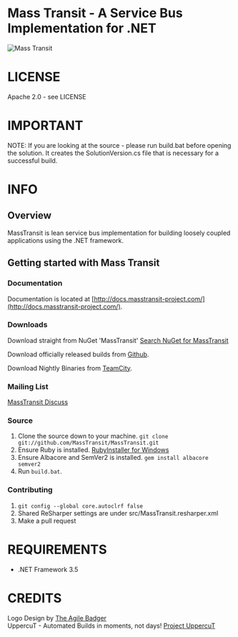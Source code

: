 Mass Transit - A Service Bus Implementation for .NET
=======

![Mass Transit](http://www.phatboyg.com/mt-logo.png "Mass Transit")

# LICENSE
Apache 2.0 - see LICENSE

# IMPORTANT
NOTE: If you are looking at the source - please run build.bat before opening the solution. It creates the SolutionVersion.cs file that is necessary for a successful build.

# INFO
## Overview
MassTransit is lean service bus implementation for building loosely coupled applications using the .NET framework.

## Getting started with Mass Transit
### Documentation

Documentation is located at [http://docs.masstransit-project.com/](http://docs.masstransit-project.com/).

### Downloads
 Download straight from NuGet 'MassTransit' [Search NuGet for MassTransit](http://nuget.org/List/Search?packageType=Packages&searchCategory=All+Categories&searchTerm=MassTransit&sortOrder=package-download-count&pageSize=10)
 
 Download officially released builds from 
 [Github](http://github.com/masstransit/masstransit/downloads/).
 
 Download Nightly Binaries from [TeamCity](http://teamcity.codebetter.com/viewType.html?buildTypeId=bt8&tab=buildTypeStatusDiv).

### Mailing List

[MassTransit Discuss](http://groups.google.com/group/masstransit-discuss)

### Source

1. Clone the source down to your machine. 
  `git clone git://github.com/MassTransit/MassTransit.git`
2. Ensure Ruby is installed. [RubyInstaller for Windows](http://rubyinstaller.org/)
3. Ensure Albacore and SemVer2 is installed.
  `gem install albacore semver2`
4. Run `build.bat`.

### Contributing 

1. `git config --global core.autoclrf false`
2. Shared ReSharper settings are under src/MassTransit.resharper.xml
3. Make a pull request

 
# REQUIREMENTS
* .NET Framework 3.5 


# CREDITS
Logo Design by [The Agile Badger](http://www.theagilebadger.com)  
UppercuT - Automated Builds in moments, not days! [Project UppercuT](http://projectuppercut.org)
